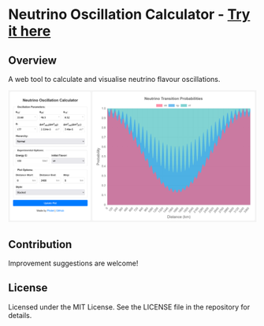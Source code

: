 # Neutrino Oscillation Calculator - [Try it here](http://pdg.det.je/)

## Overview
A web tool to calculate and visualise neutrino flavour oscillations.

![Screenshot of the page](screenshot.png)

## Contribution
Improvement suggestions are welcome!

## License
Licensed under the MIT License. See the LICENSE file in the repository for details.
